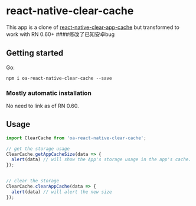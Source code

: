 # react-native-clear-cache

This app is a clone of [react-native-clear-app-cache](https://github.com/midas-gufei/react-native-clear-app-cache/) but transformed to work with RN 0.60+
####修改了已知安卓bug

## Getting started

Go:

`npm i oa-react-native-clear-cache --save`

### Mostly automatic installation

No need to link as of RN 0.60.

## Usage
```javascript
import ClearCache from 'oa-react-native-clear-cache';

// get the storage usage
ClearCache.getAppCacheSize(data => {
  alert(data) // will show the App's storage usage in the app's cache.
});


// clear the storage
ClearCache.clearAppCache(data => {
  alert(data) // will alert the new size
});
```
